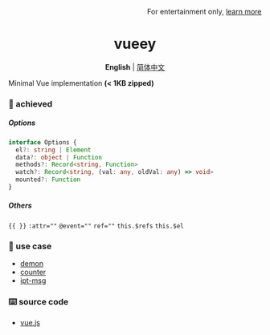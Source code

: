 <p align="right">
  For entertainment only, <a href="LearnMore.md">learn more</a>
</p>

<h1 align="center">vueey</h1>

<p align="center">
  <b>English</b> | <a href="./README.zh-CN.md">简体中文</a>
</p>

Minimal Vue implementation **(< 1KB zipped)**

### 🎉 achieved

##### Options

```ts
interface Options {
  el?: string | Element
  data?: object | Function
  methods?: Record<string, Function>
  watch?: Record<string, (val: any, oldVal: any) => void>
  mounted?: Function
}
```

##### Others

 `{{ }}`
 `:attr=""`
 `@event=""`
 `ref=""`
 `this.$refs`
 `this.$el`

### 🎯 use case
- [demon](./examples/demon.html)
- [counter](./examples/counter.html)
- [ipt-msg](./examples/ipt-msg.html)

### ⌨️ source code
- [vue.js](./vue.js)
